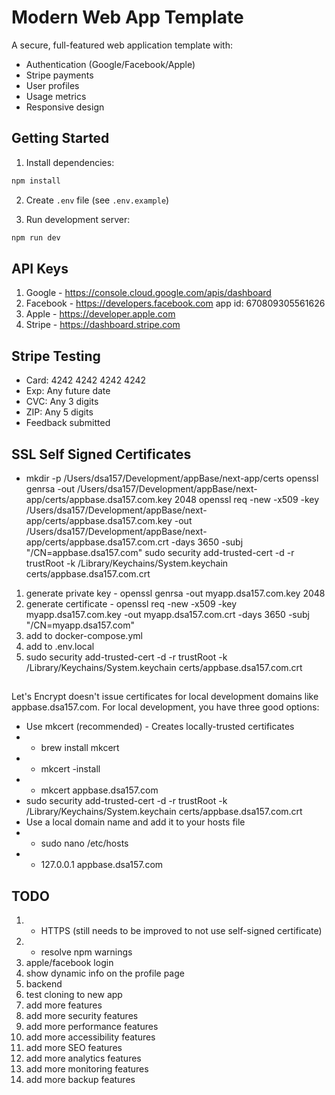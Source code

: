 # Modern Web App Template

A secure, full-featured web application template with:
- Authentication (Google/Facebook/Apple)
- Stripe payments
- User profiles
- Usage metrics
- Responsive design

## Getting Started

1. Install dependencies:
```bash
npm install
```

2. Create `.env` file (see `.env.example`)

3. Run development server:
```bash
npm run dev
```

## API Keys
1. Google - https://console.cloud.google.com/apis/dashboard
2. Facebook - https://developers.facebook.com
    app id: 670809305561626
3. Apple - https://developer.apple.com
2. Stripe - https://dashboard.stripe.com

## Stripe Testing

* Card: 4242 4242 4242 4242
* Exp: Any future date
* CVC: Any 3 digits
* ZIP: Any 5 digits
* Feedback submitted

## SSL Self Signed Certificates

* mkdir -p /Users/dsa157/Development/appBase/next-app/certs
openssl genrsa -out /Users/dsa157/Development/appBase/next-app/certs/appbase.dsa157.com.key 2048
openssl req -new -x509 -key /Users/dsa157/Development/appBase/next-app/certs/appbase.dsa157.com.key -out /Users/dsa157/Development/appBase/next-app/certs/appbase.dsa157.com.crt -days 3650 -subj "/CN=appbase.dsa157.com"
sudo security add-trusted-cert -d -r trustRoot -k /Library/Keychains/System.keychain certs/appbase.dsa157.com.crt



1. generate private key - openssl genrsa -out myapp.dsa157.com.key 2048
2. generate certificate - openssl req -new -x509 -key myapp.dsa157.com.key -out myapp.dsa157.com.crt -days 3650 -subj "/CN=myapp.dsa157.com"
3. add to docker-compose.yml
4. add to .env.local   
5. sudo security add-trusted-cert -d -r trustRoot -k /Library/Keychains/System.keychain certs/appbase.dsa157.com.crt 

## 
Let's Encrypt doesn't issue certificates for local development domains like appbase.dsa157.com. For local development, you have three good options:

* Use mkcert (recommended) - Creates locally-trusted certificates
* * brew install mkcert
* * mkcert -install
* * mkcert appbase.dsa157.com
* sudo security add-trusted-cert -d -r trustRoot -k /Library/Keychains/System.keychain certs/appbase.dsa157.com.crt
* Use a local domain name and add it to your hosts file
* * sudo nano /etc/hosts
* * 127.0.0.1 appbase.dsa157.com

## TODO
1. * HTTPS (still needs to be improved to not use self-signed certificate)
2. * resolve npm warnings
3. apple/facebook login
4. show dynamic info on the profile page
5. backend
6. test cloning to new app
7. add more features
8. add more security features
9. add more performance features
10. add more accessibility features
11. add more SEO features
11. add more analytics features
12. add more monitoring features
13. add more backup features